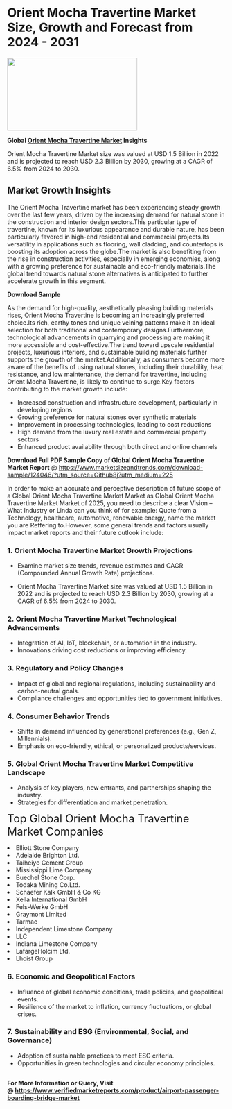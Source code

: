 <H1>Orient Mocha Travertine Market Size, Growth and Forecast from 2024 - 2031</H1><img class="aligncenter size-medium wp-image-584254" src="https://thirdeyenews.in/wp-content/uploads/2024/09/Global-Market-Research-300x168.jpeg" alt="" width="300" height="168" /><p><strong>Global&nbsp;<a href="https://www.marketsizeandtrends.com/download-sample/124046/?utm_source=Github8j?utm_medium=225">Orient Mocha Travertine Market</a> Insights</strong></p><p>Orient Mocha Travertine Market size was valued at USD 1.5 Billion in 2022 and is projected to reach USD 2.3 Billion by 2030, growing at a CAGR of 6.5% from 2024 to 2030.</p><p><h2>Market Growth Insights</h2> <p>The Orient Mocha Travertine market has been experiencing steady growth over the last few years, driven by the increasing demand for natural stone in the construction and interior design sectors.This particular type of travertine, known for its luxurious appearance and durable nature, has been particularly favored in high-end residential and commercial projects.Its versatility in applications such as flooring, wall cladding, and countertops is boosting its adoption across the globe.The market is also benefiting from the rise in construction activities, especially in emerging economies, along with a growing preference for sustainable and eco-friendly materials.The global trend towards natural stone alternatives is anticipated to further accelerate growth in this segment.</p> <p><strong>Download Sample</strong></p> <p>As the demand for high-quality, aesthetically pleasing building materials rises, Orient Mocha Travertine is becoming an increasingly preferred choice.Its rich, earthy tones and unique veining patterns make it an ideal selection for both traditional and contemporary designs.Furthermore, technological advancements in quarrying and processing are making it more accessible and cost-effective.The trend toward upscale residential projects, luxurious interiors, and sustainable building materials further supports the growth of the market.Additionally, as consumers become more aware of the benefits of using natural stones, including their durability, heat resistance, and low maintenance, the demand for travertine, including Orient Mocha Travertine, is likely to continue to surge.Key factors contributing to the market growth include: <ul> <li>Increased construction and infrastructure development, particularly in developing regions</li> <li>Growing preference for natural stones over synthetic materials</li> <li>Improvement in processing technologies, leading to cost reductions</li> <li>High demand from the luxury real estate and commercial property sectors</li> <li>Enhanced product availability through both direct and online channels</li> </ul> <p><span class=""><strong>Download Full PDF Sample Copy of Global Orient Mocha Travertine Market Report</strong> @ <a href="https://www.marketsizeandtrends.com/download-sample/124046/?utm_source=Github8j?utm_medium=225" target="_blank">https://www.marketsizeandtrends.com/download-sample/124046/?utm_source=Github8j?utm_medium=225</a></span></p><p>In order to make an accurate and perceptive description of future scope of a Global&nbsp;Orient Mocha Travertine Market Market as Global&nbsp;Orient Mocha Travertine Market Market of 2025, you need to describe a clear Vision &ndash; What Industry or Linda can you think of for example: Quote from a Technology, healthcare, automotive, renewable energy, name the market you are Reffering to.However, some general trends and factors usually impact market reports and their future outlook include:</p><h3>1.&nbsp;<strong>Orient Mocha Travertine Market Growth Projections</strong></h3><ul><li>Examine market size trends, revenue estimates and CAGR (Compounded Annual Growth Rate) projections.</li><li><p>Orient Mocha Travertine Market size was valued at USD 1.5 Billion in 2022 and is projected to reach USD 2.3 Billion by 2030, growing at a CAGR of 6.5% from 2024 to 2030.</p></li></ul><h3>2.&nbsp;<strong>Orient Mocha Travertine Market Technological Advancements</strong></h3><ul><li>Integration of AI, IoT, blockchain, or automation in the industry.</li><li>Innovations driving cost reductions or improving efficiency.</li></ul><h3>3.&nbsp;<strong>Regulatory and Policy Changes</strong></h3><ul><li>Impact of global and regional regulations, including sustainability and carbon-neutral goals.</li><li>Compliance challenges and opportunities tied to government initiatives.</li></ul><h3>4.&nbsp;<strong>Consumer Behavior Trends</strong></h3><ul><li>Shifts in demand influenced by generational preferences (e.g., Gen Z, Millennials).</li><li>Emphasis on eco-friendly, ethical, or personalized products/services.</li></ul><h3>5.&nbsp;<strong>Global Orient Mocha Travertine Market Competitive Landscape</strong></h3><ul><li>Analysis of key players, new entrants, and partnerships shaping the industry.</li><li>Strategies for differentiation and market penetration.</li></ul><p data-pm-slice="1 1 []"><span style="color: inherit; font-family: inherit; font-size: 25px;">Top Global Orient Mocha Travertine Market Companies</span></p><div class="" data-test-id=""><p><li>Elliott Stone Company</li><li> Adelaide Brighton Ltd.</li><li> Taiheiyo Cement Group</li><li> Mississippi Lime Company</li><li> Buechel Stone Corp.</li><li> Todaka Mining Co.Ltd.</li><li> Schaefer Kalk GmbH & Co KG</li><li> Xella International GmbH</li><li> Fels-Werke GmbH</li><li> Graymont Limited</li><li> Tarmac</li><li> Independent Limestone Company</li><li> LLC</li><li> Indiana Limestone Company</li><li> LafargeHolcim Ltd.</li><li> Lhoist Group</li></p></div><h3>6.&nbsp;<strong>Economic and Geopolitical Factors</strong></h3><ul><li>Influence of global economic conditions, trade policies, and geopolitical events.</li><li>Resilience of the market to inflation, currency fluctuations, or global crises.</li></ul><h3>7.&nbsp;<strong>Sustainability and ESG (Environmental, Social, and Governance)</strong></h3><ul><li>Adoption of sustainable practices to meet ESG criteria.</li><li>Opportunities in green technologies and circular economy principles.</li></ul><h2><strong style="font-size: 14px;">For More Information or Query, Visit @&nbsp;</strong><a style="background-color: #ffffff; font-size: 14px;" href="https://www.marketsizeandtrends.com/report/orient-mocha-travertine-market/" target="_blank">https://www.verifiedmarketreports.com/product/airport-passenger-boarding-bridge-market</a></h2>
